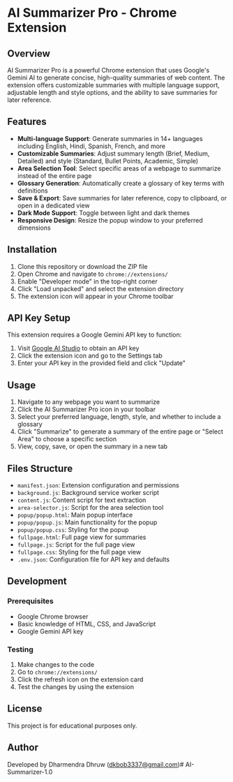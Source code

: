 # AI Summarizer Pro - Chrome Extension

## Overview

AI Summarizer Pro is a powerful Chrome extension that uses Google's Gemini AI to generate concise, high-quality summaries of web content. The extension offers customizable summaries with multiple language support, adjustable length and style options, and the ability to save summaries for later reference.

## Features

- **Multi-language Support**: Generate summaries in 14+ languages including English, Hindi, Spanish, French, and more
- **Customizable Summaries**: Adjust summary length (Brief, Medium, Detailed) and style (Standard, Bullet Points, Academic, Simple)
- **Area Selection Tool**: Select specific areas of a webpage to summarize instead of the entire page
- **Glossary Generation**: Automatically create a glossary of key terms with definitions
- **Save & Export**: Save summaries for later reference, copy to clipboard, or open in a dedicated view
- **Dark Mode Support**: Toggle between light and dark themes
- **Responsive Design**: Resize the popup window to your preferred dimensions

## Installation

1. Clone this repository or download the ZIP file
2. Open Chrome and navigate to `chrome://extensions/`
3. Enable "Developer mode" in the top-right corner
4. Click "Load unpacked" and select the extension directory
5. The extension icon will appear in your Chrome toolbar

## API Key Setup

This extension requires a Google Gemini API key to function:

1. Visit [Google AI Studio](https://ai.google.dev/) to obtain an API key
2. Click the extension icon and go to the Settings tab
3. Enter your API key in the provided field and click "Update"

## Usage

1. Navigate to any webpage you want to summarize
2. Click the AI Summarizer Pro icon in your toolbar
3. Select your preferred language, length, style, and whether to include a glossary
4. Click "Summarize" to generate a summary of the entire page or "Select Area" to choose a specific section
5. View, copy, save, or open the summary in a new tab

## Files Structure

- `manifest.json`: Extension configuration and permissions
- `background.js`: Background service worker script
- `content.js`: Content script for text extraction
- `area-selector.js`: Script for the area selection tool
- `popup/popup.html`: Main popup interface
- `popup/popup.js`: Main functionality for the popup
- `popup/popup.css`: Styling for the popup
- `fullpage.html`: Full page view for summaries
- `fullpage.js`: Script for the full page view
- `fullpage.css`: Styling for the full page view
- `.env.json`: Configuration file for API key and defaults

## Development

### Prerequisites

- Google Chrome browser
- Basic knowledge of HTML, CSS, and JavaScript
- Google Gemini API key

### Testing

1. Make changes to the code
2. Go to `chrome://extensions/`
3. Click the refresh icon on the extension card
4. Test the changes by using the extension

## License

This project is for educational purposes only.

## Author

Developed by Dharmendra Dhruw (dkbob3337@gmail.com)#   A I - S u m m a r i z e r - 1 . 0  
 